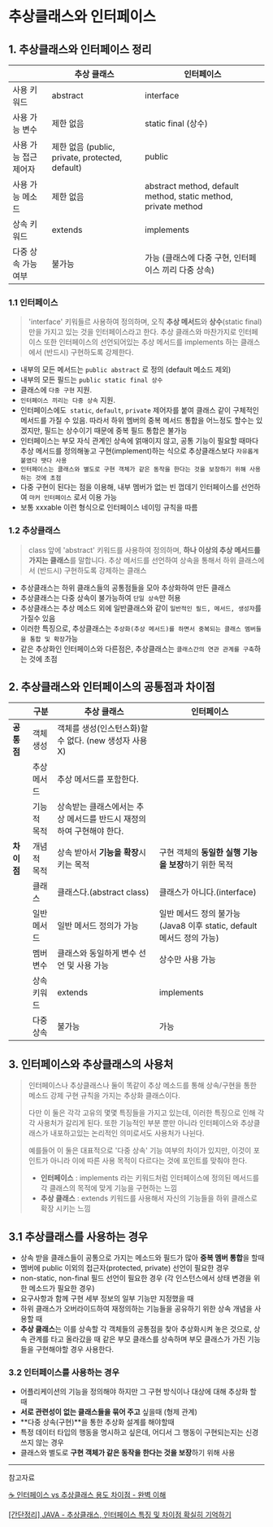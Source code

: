 # 추상클래스와 인터페이스

## 1. 추상클래스와 인터페이스 정리

|                       | **추상 클래스**                                 | **인터페이스**                                               |
| --------------------- | ----------------------------------------------- | ------------------------------------------------------------ |
| 사용 키워드           | abstract                                        | interface                                                    |
| 사용 가능 변수        | 제한 없음                                       | static final (상수)                                          |
| 사용 가능 접근 제어자 | 제한 없음 (public, private, protected, default) | public                                                       |
| 사용 가능 메소드      | 제한 없음                                       | abstract method, default method, static method, private method |
| 상속 키워드           | extends                                         | implements                                                   |
| 다중 상속 가능 여부   | 불가능                                          | 가능 (클래스에 다중 구현, 인터페이스 끼리 다중 상속)         |

### 1.1 인터페이스

> 'interface' 키워들르 사용하여 정의하며, 오직 **추상 메서드**와 **상수**(static final)만을 가지고 있는 것을 인터페이스라고 한다. 추상 클래스와 마찬가지로 인터페이스 또한 인터페이스의 선언되어있는 추상 메서드를 implements 하는 클래스에서 (반드시) 구현하도록 강제한다.

- 내부의 모든 메서드는 `public abstract` 로 정의 (default 메소드 제외)
- 내부의 모든 필드는 `public static final 상수`
- 클래스에 `다중 구현` 지원.
- `인터페이스 끼리는 다중 상속` 지원.
- 인터페이스에도` static`, `default`, `private` 제어자를 붙여 클래스 같이 구체적인 메서드를 가질 수 있음.
  따라서 하위 멤버의 중복 메서드 통합을 어느정도 할수는 있겠지만, 필드는 상수이기 때문에 중복 필드 통합은 불가능
- 인터페이스는 부모 자식 관계인 상속에 얽매이지 않고, 공통 기능이 필요할 때마다 추상 메서드를 정의해놓고 구현(implement)하는 식으로 추상클래스보다 `자유롭게 붙였다 땟다 사용`
- `인터페이스는 클래스와 별도로 구현 객체가 같은 동작을 한다는 것을 보장하기 위해 사용하는 것에 초점`
- 다중 구현이 된다는 점을 이용해, 내부 멤버가 없는 빈 껍데기 인터페이스를 선언하여 `마커 인터페이스` 로서 이용 가능
- 보통 xxxable 이런 형식으로 인터페이스 네이밍 규칙을 따름

### 1.2 추상클래스

> class 앞에 'abstract' 키워드를 사용하여 정의하며, **하나 이상의 추상 메서드를 가지는 클래스**를 말합니다. 추상 메서드를 선언하여 상속을 통해서 하위 클래스에서 (반드시) 구현하도록 강제하는 클래스

- 추상클래스는 하위 클래스들의 공통점들을 모아 추상화하여 만든 클래스
- 추상클래스는 다중 상속이 불가능하여 `단일 상속`만 허용
- 추상클래스는 추상 메소드 외에 일반클래스와 같이 `일반적인 필드, 메서드, 생성자`를 가질수 있음
- 이러한 특징으로, 추상클래스는 `추상화(추상 메서드)를 하면서 중복되는 클래스 멤버들을 통합 및 확장`가능
- 같은 추상화인 인터페이스와 다른점은, 추상클래스는 `클래스간의 연관 관계를 구축`하는 것에 초점

## 2. 추상클래스와 인터페이스의 공통점과 차이점

|            | **구분**    | **추상 클래스**                                              | **인터페이스**                                               |
| ---------- | ----------- | ------------------------------------------------------------ | ------------------------------------------------------------ |
| **공통점** | 객체 생성   | 객체를 생성(인스턴스화)할 수 없다. (new 생성자 사용 X)       |                                                              |
|            | 추상 메서드 | 추상 메서드를 포함한다.                                      |                                                              |
|            | 기능적 목적 | 상속받는 클래스에서는 추상 메서드를 반드시 재정의하여 구현해야 한다. |                                                              |
| **차이점** | 개념적 목적 | 상속 받아서 **기능을 확장**시키는 목적                       | 구현 객체의 **동일한 실행 기능을 보장**하기 위한 목적        |
|            | 클래스      | 클래스다.(abstract class)                                    | 클래스가 아니다.(interface)                                  |
|            | 일반 메서드 | 일반 메서드 정의가 가능                                      | 일반 메서드 정의 불가능 (Java8 이후 static, default 메서드 정의 가능) |
|            | 멤버 변수   | 클래스와 동일하게 변수 선언 및 사용 가능                     | 상수만 사용 가능                                             |
|            | 상속 키워드 | extends                                                      | implements                                                   |
|            | 다중 상속   | 불가능                                                       | 가능                                                         |

## 3. 인터페이스와 추상클래스의 사용처

> 인터페이스나 추상클래스나 둘이 똑같이 추상 메소드를 통해 상속/구현을 통한 메소드 강제 구현 규칙을 가지는 추상화 클래스이다.
>
> 다만 이 둘은 각각 고유의 몇몇 특징들을 가지고 있는데, 이러한 특징으로 인해 각각 사용처가 갈리게 된다. 또한 기능적인 부분 뿐만 아니라 인터페이스와 추상클래스가 내포하고있는 논리적인 의미로서도 사용처가 나뉜다.
>
> 예를들어 이 둘은 대표적으로 '다중 상속' 기능 여부의 차이가 있지만, 이것이 포인트가 아니라 이에 따른 사용 목적이 다르다는 것에 포인트를 맞춰야 한다.
>
> - **인터페이스** : implements 라는 키워드처럼 인터페이스에 정의된 메서드를 각 클래스의 목적에 맞게 기능을 구현하는 느낌
> - **추상 클래스** : extends 키워드를 사용해서 자신의 기능들을 하위 클래스로 확장 시키는 느낌

## 3.1 추상클래스를 사용하는 경우

- 상속 받을 클래스들이 공통으로 가지는 메소드와 필드가 많아 **중복 멤버 통합**을 할때
- 멤버에 public 이외의 접근자(protected, private) 선언이 필요한 경우
- non-static, non-final 필드 선언이 필요한 경우 (각 인스턴스에서 상태 변경을 위한 메소드가 필요한 경우)
- 요구사항과 함께 구현 세부 정보의 일부 기능만 지정했을 때
- 하위 클래스가 오버라이드하여 재정의하는 기능들을 공유하기 위한 상속 개념을 사용할 때
- **추상 클래스**는 이를 상속할 각 객체들의 공통점을 찾아 추상화시켜 놓은 것으로, 상속 관계를 타고 올라갔을 때 같은 부모 클래스를 상속하며 부모 클래스가 가진 기능들을 구현해야할 경우 사용한다.

### 3.2 인터페이스를 사용하는 경우

- 어플리케이션의 기능을 정의해야 하지만 그 구현 방식이나 대상에 대해 추상화 할 때
- **서로 관련성이 없는 클래스들을 묶어 주고** 싶을때 (형제 관계)
- **다중 상속(구현)**을 통한 추상화 설계를 해야할때
- 특정 데이터 타입의 행동을 명시하고 싶은데, 어디서 그 행동이 구현되는지는 신경쓰지 않는 경우
- 클래스와 별도로 **구현 객체가 같은 동작을 한다는 것을 보장**하기 위해 사용

---

참고자료

[☕ 인터페이스 vs 추상클래스 용도 차이점 - 완벽 이해](https://inpa.tistory.com/entry/JAVA-%E2%98%95-%EC%9D%B8%ED%84%B0%ED%8E%98%EC%9D%B4%EC%8A%A4-vs-%EC%B6%94%EC%83%81%ED%81%B4%EB%9E%98%EC%8A%A4-%EC%B0%A8%EC%9D%B4%EC%A0%90-%EC%99%84%EB%B2%BD-%EC%9D%B4%ED%95%B4%ED%95%98%EA%B8%B0#%EC%9D%B8%ED%84%B0%ED%8E%98%EC%9D%B4%EC%8A%A4_vs_%EC%B6%94%EC%83%81%ED%81%B4%EB%9E%98%EC%8A%A4_%EC%82%AC%EC%9A%A9%EC%B2%98)

[[간단정리] JAVA - 추상클래스, 인터페이스 특징 및 차이점 확실히 기억하기](https://hahahoho5915.tistory.com/70)

